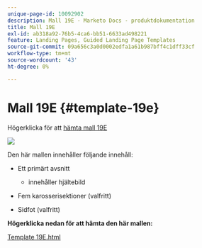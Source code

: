 ```yaml
---
unique-page-id: 10092902
description: Mall 19E - Marketo Docs - produktdokumentation
title: Mall 19E
exl-id: ab318a92-76b5-4ca6-bb51-6633ad498221
feature: Landing Pages, Guided Landing Page Templates
source-git-commit: 09a656c3a0d0002edfa1a61b987bff4c1dff33cf
workflow-type: tm+mt
source-wordcount: '43'
ht-degree: 0%

---
```


# Mall 19E {#template-19e}

Högerklicka för att [hämta mall 19E](https://experienceleague.adobe.com/landing/marketo/lp-templates/template-19e.html?lang=sv-SE)

![](assets/image2015-9-16-17-3a4-3a14.png)

Den här mallen innehåller följande innehåll:

* Ett primärt avsnitt

   * innehåller hjältebild

* Fem karosserisektioner (valfritt)
* Sidfot (valfritt)

**Högerklicka nedan för att hämta den här mallen:**

[Template 19E.html](https://experienceleague.adobe.com/landing/marketo/lp-templates/template-19e.html?lang=sv-SE)
